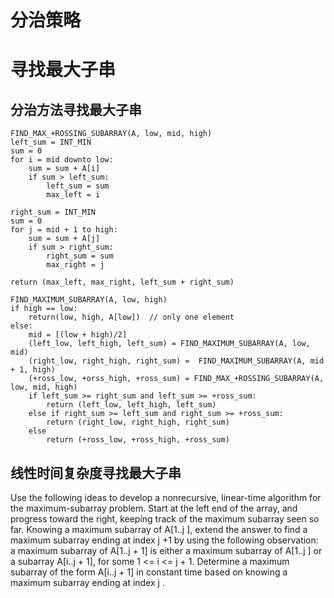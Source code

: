 # 分治策略

# 寻找最大子串
## 分治方法寻找最大子串

```
FIND_MAX_+ROSSING_SUBARRAY(A, low, mid, high)
left_sum = INT_MIN
sum = 0
for i = mid downto low:
    sum = sum + A[i]
    if sum > left_sum:
        left_sum = sum
        max_left = i

right_sum = INT_MIN
sum = 0
for j = mid + 1 to high:
    sum = sum + A[j]
    if sum > right_sum:
        right_sum = sum
        max_right = j

return (max_left, max_right, left_sum + right_sum)
```

``` 
FIND_MAXIMUM_SUBARRAY(A, low, high)
if high == low:
    return(low, high, A[low])  // only one element
else:
    mid = [(low + high)/2]
    (left_low, left_high, left_sum) = FIND_MAXIMUM_SUBARRAY(A, low, mid)
    (right_low, right_high, right_sum) =  FIND_MAXIMUM_SUBARRAY(A, mid + 1, high)
    (+ross_low, +orss_high, +ross_sum) = FIND_MAX_+ROSSING_SUBARRAY(A, low, mid, high)
    if left_sum >= right_sum and left_sum >= +ross_sum:
        return (left_low, left_high, left_sum)
    else if right_sum >= left_sum and right_sum >= +ross_sum:
        return (right_low, right_high, right_sum)
    else 
        return (+ross_low, +ross_high, +ross_sum)
```

## 线性时间复杂度寻找最大子串

Use the following ideas to develop a nonrecursive, linear-time algorithm for the maximum-subarray problem. Start at the left end of the array, and progress toward the right, keeping track of the maximum subarray seen so far. Knowing a maximum subarray of A[1..j ], extend the answer to find a maximum subarray ending at index j +1 by using the following observation: a maximum subarray of A[1..j + 1] is either a maximum subarray of A[1..j ] or a subarray A[i..j + 1], for some 1 <= i <= j + 1. Determine a maximum subarray of the form A[i..j + 1] in constant time based on knowing a maximum subarray ending at index j .